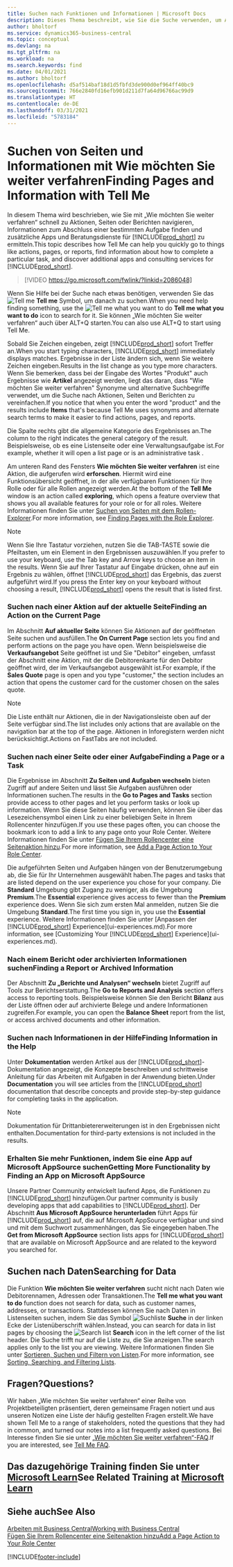 ```yaml
---
title: Suchen nach Funktionen und Informationen | Microsoft Docs
description: Dieses Thema beschreibt, wie Sie die Suche verwenden, um Aktionen, Seiten, Berichte, Dokumentation und Daten sowie andere Apps und Beratungsdienste zu finden.
author: bholtorf
ms.service: dynamics365-business-central
ms.topic: conceptual
ms.devlang: na
ms.tgt_pltfrm: na
ms.workload: na
ms.search.keywords: find
ms.date: 04/01/2021
ms.author: bholtorf
ms.openlocfilehash: d5af514baf18d1d5fbfd3de900d0ef964ff40bc9
ms.sourcegitcommit: 766e2840fd16efb901d211d7fa64d96766ac99d9
ms.translationtype: HT
ms.contentlocale: de-DE
ms.lasthandoff: 03/31/2021
ms.locfileid: "5783184"
---
```

# <a name="finding-pages-and-information-with-tell-me"></a><span data-ttu-id="6ec93-103">Suchen von Seiten und Informationen mit Wie möchten Sie weiter verfahren</span><span class="sxs-lookup"><span data-stu-id="6ec93-103">Finding Pages and Information with Tell Me</span></span>  
<span data-ttu-id="6ec93-104">In diesem Thema wird beschrieben, wie Sie mit „Wie möchten Sie weiter verfahren“ schnell zu Aktionen, Seiten oder Berichten navigieren, Informationen zum Abschluss einer bestimmten Aufgabe finden und zusätzliche Apps und Beratungsdienste für [!INCLUDE[prod_short](includes/prod_short.md)] zu ermitteln.</span><span class="sxs-lookup"><span data-stu-id="6ec93-104">This topic describes how Tell Me can help you quickly go to things like actions, pages, or reports, find information about how to complete a particular task, and discover additional apps and consulting services for [!INCLUDE[prod_short](includes/prod_short.md)].</span></span>  


> [!VIDEO https://go.microsoft.com/fwlink/?linkid=2086048]

<span data-ttu-id="6ec93-105">Wenn Sie Hilfe bei der Suche nach etwas benötigen, verwenden Sie das ![Tell me](media/ui-search/search.png "Suche nach Seite oder Bericht") **Tell me** Symbol, um danach zu suchen.</span><span class="sxs-lookup"><span data-stu-id="6ec93-105">When you need help finding something, use the ![Tell me what you want to do](media/ui-search/search.png "Search for Page or Report") **Tell me what you want to do** icon to search for it.</span></span> <span data-ttu-id="6ec93-106">Sie können „Wie möchten Sie weiter verfahren“ auch über ALT+Q starten.</span><span class="sxs-lookup"><span data-stu-id="6ec93-106">You can also use ALT+Q to start using Tell Me.</span></span>

<span data-ttu-id="6ec93-107">Sobald Sie Zeichen eingeben, zeigt [!INCLUDE[prod_short](includes/prod_short.md)] sofort Treffer an.</span><span class="sxs-lookup"><span data-stu-id="6ec93-107">When you start typing characters, [!INCLUDE[prod_short](includes/prod_short.md)] immediately displays matches.</span></span> <span data-ttu-id="6ec93-108">Ergebnisse in der Liste ändern sich, wenn Sie weitere Zeichen eingeben.</span><span class="sxs-lookup"><span data-stu-id="6ec93-108">Results in the list change as you type more characters.</span></span> <span data-ttu-id="6ec93-109">Wenn Sie bemerken, dass bei der Eingabe des Wortes "Produkt" auch Ergebnisse wie **Artikel** angezeigt werden, liegt das daran, dass "Wie möchten Sie weiter verfahren" Synonyme und alternative Suchbegriffe verwendet, um die Suche nach Aktionen, Seiten und Berichten zu vereinfachen.</span><span class="sxs-lookup"><span data-stu-id="6ec93-109">If you notice that when you enter the word "product" and the results include **Items** that's because Tell Me uses synonyms and alternate search terms to make it easier to find actions, pages, and reports.</span></span>

<span data-ttu-id="6ec93-110">Die Spalte rechts gibt die allgemeine Kategorie des Ergebnisses an.</span><span class="sxs-lookup"><span data-stu-id="6ec93-110">The column to the right indicates the general category of the result.</span></span> <span data-ttu-id="6ec93-111">Beispielsweise, ob es eine Listenseite oder eine Verwaltungsaufgabe ist.</span><span class="sxs-lookup"><span data-stu-id="6ec93-111">For example, whether it will open a list page or is an administrative task .</span></span>  

<span data-ttu-id="6ec93-112">Am unteren Rand des Fensters **Wie möchten Sie weiter verfahren** ist eine Aktion, die aufgerufen wird **erforschen**. Hiermit wird eine Funktionsübersicht geöffnet, in der alle verfügbaren Funktionen für Ihre Rolle oder für alle Rollen angezeigt werden.</span><span class="sxs-lookup"><span data-stu-id="6ec93-112">At the bottom of the **Tell Me** window is an action called **exploring**, which opens a feature overview that shows you all available features for your role or for all roles.</span></span> <span data-ttu-id="6ec93-113">Weitere Informationen finden Sie unter [Suchen von Seiten mit dem Rollen-Explorer](ui-role-explorer.md).</span><span class="sxs-lookup"><span data-stu-id="6ec93-113">For more information, see [Finding Pages with the Role Explorer](ui-role-explorer.md).</span></span>

> [!NOTE]  
>   <span data-ttu-id="6ec93-114">Wenn Sie Ihre Tastatur vorziehen, nutzen Sie die TAB-TASTE sowie die Pfeiltasten, um ein Element in den Ergebnissen auszuwählen.</span><span class="sxs-lookup"><span data-stu-id="6ec93-114">If you prefer to use your keyboard, use the Tab key and Arrow keys to choose an item in the results.</span></span> <span data-ttu-id="6ec93-115">Wenn Sie auf Ihrer Tastatur auf Eingabe drücken, ohne auf ein Ergebnis zu wählen, öffnet [!INCLUDE[prod_short](includes/prod_short.md)] das Ergebnis, das zuerst aufgeführt wird.</span><span class="sxs-lookup"><span data-stu-id="6ec93-115">If you press the Enter key on your keyboard without choosing a result, [!INCLUDE[prod_short](includes/prod_short.md)] opens the result that is listed first.</span></span>

### <a name="finding-an-action-on-the-current-page"></a><span data-ttu-id="6ec93-116">Suchen nach einer Aktion auf der aktuelle Seite</span><span class="sxs-lookup"><span data-stu-id="6ec93-116">Finding an Action on the Current Page</span></span>
<span data-ttu-id="6ec93-117">Im Abschnitt **Auf aktueller Seite** können Sie Aktionen auf der geöffneten Seite suchen und ausfüllen.</span><span class="sxs-lookup"><span data-stu-id="6ec93-117">The **On Current Page** section lets you find and perform actions on the page you have open.</span></span> <span data-ttu-id="6ec93-118">Wenn beispielsweise die **Verkaufsangebot** Seite geöffnet ist und Sie "Debitor" eingeben, umfasst der Abschnitt eine Aktion, mit der die Debitorenkarte für den Debitor geöffnet wird, der im Verkaufsangebot ausgewählt ist.</span><span class="sxs-lookup"><span data-stu-id="6ec93-118">For example, if the **Sales Quote** page is open and you type "customer," the section includes an action that opens the customer card for the customer chosen on the sales quote.</span></span>

> [!NOTE]  
>   <span data-ttu-id="6ec93-119">Die Liste enthält nur Aktionen, die in der Navigationsleiste oben auf der Seite verfügbar sind.</span><span class="sxs-lookup"><span data-stu-id="6ec93-119">The list includes only actions that are available on the navigation bar at the top of the page.</span></span> <span data-ttu-id="6ec93-120">Aktionen in Inforegistern werden nicht berücksichtigt.</span><span class="sxs-lookup"><span data-stu-id="6ec93-120">Actions on FastTabs are not included.</span></span>  

### <a name="finding-a-page-or-a-task"></a><span data-ttu-id="6ec93-121">Suchen nach einer Seite oder einer Aufgabe</span><span class="sxs-lookup"><span data-stu-id="6ec93-121">Finding a Page or a Task</span></span>
<span data-ttu-id="6ec93-122">Die Ergebnisse im Abschnitt **Zu Seiten und Aufgaben wechseln** bieten Zugriff auf andere Seiten und lässt Sie Aufgaben ausführen oder Informationen suchen.</span><span class="sxs-lookup"><span data-stu-id="6ec93-122">The results in the **Go to Pages and Tasks** section provide access to other pages and let you perform tasks or look up information.</span></span> <span data-ttu-id="6ec93-123">Wenn Sie diese Seiten häufig verwenden, können Sie über das Lesezeichensymbol einen Link zu einer beliebigen Seite in Ihrem Rollencenter hinzufügen.</span><span class="sxs-lookup"><span data-stu-id="6ec93-123">If you use these pages often, you can choose the bookmark icon to add a link to any page onto your Role Center.</span></span> <span data-ttu-id="6ec93-124">Weitere Informationen finden Sie unter [Fügen Sie Ihrem Rollencenter eine Seitenaktion hinzu](ui-bookmarks.md).</span><span class="sxs-lookup"><span data-stu-id="6ec93-124">For more information, see [Add a Page Action to Your Role Center](ui-bookmarks.md).</span></span>

<span data-ttu-id="6ec93-125">Die aufgeführten Seiten und Aufgaben hängen von der Benutzerumgebung ab, die Sie für Ihr Unternehmen ausgewählt haben.</span><span class="sxs-lookup"><span data-stu-id="6ec93-125">The pages and tasks that are listed depend on the user experience you chose for your company.</span></span> <span data-ttu-id="6ec93-126">Die **Standard** Umgebung gibt Zugang zu weniger, als die Umgebung **Premium**.</span><span class="sxs-lookup"><span data-stu-id="6ec93-126">The **Essential** experience gives access to fewer than the **Premium** experience does.</span></span> <span data-ttu-id="6ec93-127">Wenn Sie sich zum ersten Mal anmelden, nutzen Sie die Umgebung **Standard**.</span><span class="sxs-lookup"><span data-stu-id="6ec93-127">The first time you sign in, you use the **Essential** experience.</span></span> <span data-ttu-id="6ec93-128">Weitere Informationen finden Sie unter [Anpassen der [!INCLUDE[prod_short](includes/prod_short.md)] Experience](ui-experiences.md).</span><span class="sxs-lookup"><span data-stu-id="6ec93-128">For more information, see [Customizing Your [!INCLUDE[prod_short](includes/prod_short.md)] Experience](ui-experiences.md).</span></span>

### <a name="finding-a-report-or-archived-information"></a><span data-ttu-id="6ec93-129">Nach einem Bericht oder archivierten Informationen suchen</span><span class="sxs-lookup"><span data-stu-id="6ec93-129">Finding a Report or Archived Information</span></span>
<span data-ttu-id="6ec93-130">Der Abschnitt **Zu „Berichte und Analysen“ wechseln** bietet Zugriff auf Tools zur Berichtserstattung.</span><span class="sxs-lookup"><span data-stu-id="6ec93-130">The **Go to Reports and Analysis** section offers access to reporting tools.</span></span> <span data-ttu-id="6ec93-131">Beispielsweise können Sie den Bericht **Bilanz** aus der Liste öffnen oder auf archivierte Belege und andere Informationen zugreifen.</span><span class="sxs-lookup"><span data-stu-id="6ec93-131">For example, you can open the **Balance Sheet** report from the list, or access archived documents and other information.</span></span>  

### <a name="finding-information-in-the-help"></a><span data-ttu-id="6ec93-132">Suchen nach Informationen in der Hilfe</span><span class="sxs-lookup"><span data-stu-id="6ec93-132">Finding Information in the Help</span></span>
<span data-ttu-id="6ec93-133">Unter **Dokumentation** werden Artikel aus der [!INCLUDE[prod_short](includes/prod_short.md)]-Dokumentation angezeigt, die Konzepte beschreiben und schrittweise Anleitung für das Arbeiten mit Aufgaben in der Anwendung bieten.</span><span class="sxs-lookup"><span data-stu-id="6ec93-133">Under **Documentation** you will see articles from the [!INCLUDE[prod_short](includes/prod_short.md)] documentation that describe concepts and provide step-by-step guidance for completing tasks in the application.</span></span>    

> [!NOTE]  
> <span data-ttu-id="6ec93-134">Dokumentation für Drittanbietererweiterungen ist in den Ergebnissen nicht enthalten.</span><span class="sxs-lookup"><span data-stu-id="6ec93-134">Documentation for third-party extensions is not included in the results.</span></span>

### <a name="getting-more-functionality-by-finding-an-app-on-microsoft-appsource"></a><span data-ttu-id="6ec93-135">Erhalten Sie mehr Funktionen, indem Sie eine App auf Microsoft AppSource suchen</span><span class="sxs-lookup"><span data-stu-id="6ec93-135">Getting More Functionality by Finding an App on Microsoft AppSource</span></span>
<span data-ttu-id="6ec93-136">Unsere Partner Community entwickelt laufend Apps, die Funktionen zu [!INCLUDE[prod_short](includes/prod_short.md)] hinzufügen.</span><span class="sxs-lookup"><span data-stu-id="6ec93-136">Our partner community is busily developing apps that add capabilities to [!INCLUDE[prod_short](includes/prod_short.md)].</span></span> <span data-ttu-id="6ec93-137">Der Abschnitt **Aus Microsoft AppSource herunterladen** führt Apps für [!INCLUDE[prod_short](includes/prod_short.md)] auf, die auf Microsoft AppSource verfügbar und sind und mit dem Suchwort zusammenhängen, das Sie eingegeben haben.</span><span class="sxs-lookup"><span data-stu-id="6ec93-137">The **Get from Microsoft AppSource** section lists apps for [!INCLUDE[prod_short](includes/prod_short.md)] that are available on Microsoft AppSource and are related to the keyword you searched for.</span></span>

## <a name="searching-for-data"></a><span data-ttu-id="6ec93-138">Suchen nach Daten</span><span class="sxs-lookup"><span data-stu-id="6ec93-138">Searching for Data</span></span>
<span data-ttu-id="6ec93-139">Die Funktion **Wie möchten Sie weiter verfahren** sucht nicht nach Daten wie Debitorennamen, Adressen oder Transaktionen.</span><span class="sxs-lookup"><span data-stu-id="6ec93-139">The **Tell me what you want to do** function does not search for data, such as customer names, addresses, or transactions.</span></span> <span data-ttu-id="6ec93-140">Stattdessen können Sie nach Daten in Listenseiten suchen, indem Sie das Symbol ![Suchliste](media/ui-search/search-list.png "Symbol für die Suchliste") **Suche** in der linken Ecke der Listenüberschrift wählen.</span><span class="sxs-lookup"><span data-stu-id="6ec93-140">Instead, you can search for data in list pages by choosing the ![Search list](media/ui-search/search-list.png "Search list icon") **Search** icon in the left corner of the list header.</span></span> <span data-ttu-id="6ec93-141">Die Suche trifft nur auf die Liste zu, die Sie anzeigen.</span><span class="sxs-lookup"><span data-stu-id="6ec93-141">The search applies only to the list you are viewing.</span></span> <span data-ttu-id="6ec93-142">Weitere Informationen finden Sie unter [Sortieren, Suchen und Filtern von Listen](ui-enter-criteria-filters.md).</span><span class="sxs-lookup"><span data-stu-id="6ec93-142">For more information, see [Sorting, Searching, and Filtering Lists](ui-enter-criteria-filters.md).</span></span>

## <a name="questions"></a><span data-ttu-id="6ec93-143">Fragen?</span><span class="sxs-lookup"><span data-stu-id="6ec93-143">Questions?</span></span>
<span data-ttu-id="6ec93-144">Wir haben „Wie möchten Sie weiter verfahren“ einer Reihe von Projektbeteiligten präsentiert, deren gemeinsame Fragen notiert und aus unseren Notizen eine Liste der häufig gestellten Fragen erstellt.</span><span class="sxs-lookup"><span data-stu-id="6ec93-144">We have shown Tell Me to a range of stakeholders, noted the questions that they had in common, and turned our notes into a list frequently asked questions.</span></span> <span data-ttu-id="6ec93-145">Bei Interesse finden Sie sie unter [„Wie möchten Sie weiter verfahren“-FAQ](ui-search-faq.md).</span><span class="sxs-lookup"><span data-stu-id="6ec93-145">If you are interested, see [Tell Me FAQ](ui-search-faq.md).</span></span>

## <a name="see-related-training-at-microsoft-learn"></a><span data-ttu-id="6ec93-146">Das dazugehörige Training finden Sie unter [Microsoft Learn](/learn/modules/user-interface-dynamics-365-business-central/index)</span><span class="sxs-lookup"><span data-stu-id="6ec93-146">See Related Training at [Microsoft Learn](/learn/modules/user-interface-dynamics-365-business-central/index)</span></span>

## <a name="see-also"></a><span data-ttu-id="6ec93-147">Siehe auch</span><span class="sxs-lookup"><span data-stu-id="6ec93-147">See Also</span></span>
[<span data-ttu-id="6ec93-148">Arbeiten mit  Business Central</span><span class="sxs-lookup"><span data-stu-id="6ec93-148">Working with Business Central</span></span>](ui-work-product.md)  
[<span data-ttu-id="6ec93-149">Fügen Sie Ihrem Rollencenter eine Seitenaktion hinzu</span><span class="sxs-lookup"><span data-stu-id="6ec93-149">Add a Page Action to Your Role Center</span></span>](ui-bookmarks.md)


[!INCLUDE[footer-include](includes/footer-banner.md)]